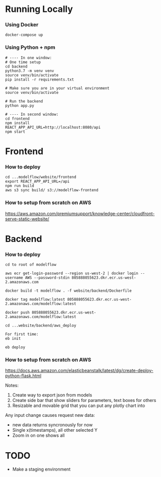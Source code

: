 # Running Locally

### Using Docker

```
docker-compose up
```

### Using Python + npm

```
# ---- In one window:
# One time setup
cd backend
python3.7 -m venv venv
source venv/bin/activate
pip install -r requirements.txt

# Make sure you are in your virtual environment
source venv/bin/activate

# Run the backend
python app.py

# ---- In second window:
cd frontend
npm install
REACT_APP_API_URL=http://localhost:8080/api
npm start
```

# Frontend

### How to deploy

```
cd ...modelflow/website/frontend
export REACT_APP_API_URL=/api
npm run build
aws s3 sync build/ s3://modelflow-frontend
```

### How to setup from scratch on AWS

https://aws.amazon.com/premiumsupport/knowledge-center/cloudfront-serve-static-website/

# Backend

### How to deploy

```
cd to root of modelflow

aws ecr get-login-password --region us-west-2 | docker login --username AWS --password-stdin 805888055623.dkr.ecr.us-west-2.amazonaws.com

docker build -t modelflow . -f website/backend/Dockerfile

docker tag modelflow:latest 805888055623.dkr.ecr.us-west-2.amazonaws.com/modelflow:latest

docker push 805888055623.dkr.ecr.us-west-2.amazonaws.com/modelflow:latest

cd ...website/backend/aws_deploy

For first time:
eb init

eb deploy

```

### How to setup from scratch on AWS

https://docs.aws.amazon.com/elasticbeanstalk/latest/dg/create-deploy-python-flask.html

Notes:

1. Create way to export json from models
2. Create side bar that show sliders for parameters, text boxes for others
3. Resizable and movable grid that you can put any plotly chart into

Any input change causes request new data:

- new data returns syncronously for now
- Single x(timestamps), all other selected Y
- Zoom in on one shows all

# TODO

- Make a staging environment
